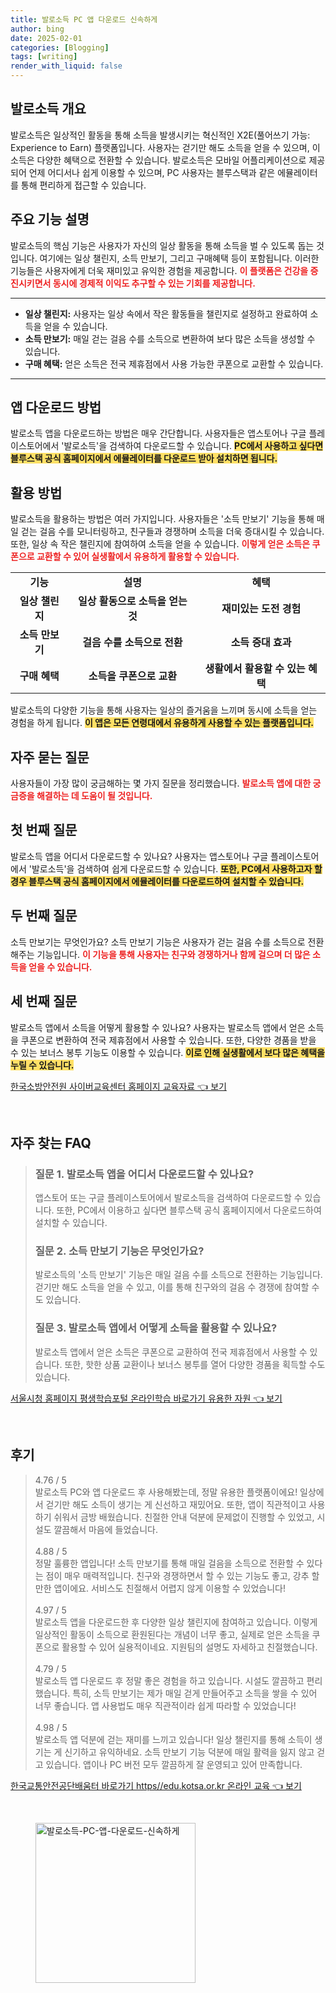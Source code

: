 ```yaml
---
title: 발로소득 PC 앱 다운로드 신속하게
author: bing
date: 2025-02-01
categories: [Blogging]
tags: [writing]
render_with_liquid: false
---
```



<h2 id='발로소득 개요'>발로소득 개요</h2>

<p>발로소득은 일상적인 활동을 통해 소득을 발생시키는 혁신적인 X2E(풀어쓰기 가능: Experience to Earn) 플랫폼입니다. 사용자는 걷기만 해도 소득을 얻을 수 있으며, 이 소득은 다양한 혜택으로 전환할 수 있습니다. 발로소득은 모바일 어플리케이션으로 제공되어 언제 어디서나 쉽게 이용할 수 있으며, PC 사용자는 블루스택과 같은 에뮬레이터를 통해 편리하게 접근할 수 있습니다.</p>

<h2 id='주요 기능 설명'>주요 기능 설명</h2>

<p>발로소득의 핵심 기능은 사용자가 자신의 일상 활동을 통해 소득을 벌 수 있도록 돕는 것입니다. 여기에는 일상 챌린지, 소득 만보기, 그리고 구매혜택 등이 포함됩니다. 이러한 기능들은 사용자에게 더욱 재미있고 유익한 경험을 제공합니다. <b><span style="color: #ee2323;">이 플랫폼은 건강을 증진시키면서 동시에 경제적 이익도 추구할 수 있는 기회를 제공합니다.</span></b></p>

<hr />

<ul>
    <li><b>일상 챌린지:</b> 사용자는 일상 속에서 작은 활동들을 챌린지로 설정하고 완료하여 소득을 얻을 수 있습니다.</li>
    <li><b>소득 만보기:</b> 매일 걷는 걸음 수를 소득으로 변환하여 보다 많은 소득을 생성할 수 있습니다.</li>
    <li><b>구매 혜택:</b> 얻은 소득은 전국 제휴점에서 사용 가능한 쿠폰으로 교환할 수 있습니다.</li>
</ul>

<hr />

<h2 id='앱 다운로드 방법'>앱 다운로드 방법</h2>

<p>발로소득 앱을 다운로드하는 방법은 매우 간단합니다. 사용자들은 앱스토어나 구글 플레이스토어에서 '발로소득'을 검색하여 다운로드할 수 있습니다. <b><span style="background-color: #ffe066;">PC에서 사용하고 싶다면 블루스택 공식 홈페이지에서 에뮬레이터를 다운로드 받아 설치하면 됩니다.</span></b></p>

<h2 id='활용 방법'>활용 방법</h2>

<p>발로소득을 활용하는 방법은 여러 가지입니다. 사용자들은 '소득 만보기' 기능을 통해 매일 걷는 걸음 수를 모니터링하고, 친구들과 경쟁하며 소득을 더욱 증대시킬 수 있습니다. 또한, 일상 속 작은 챌린지에 참여하여 소득을 얻을 수 있습니다. <b><span style="color: #ee2323;">이렇게 얻은 소득은 쿠폰으로 교환할 수 있어 실생활에서 유용하게 활용할 수 있습니다.</span></b></p>

<table>
    <tr>
        <td style="text-align: center; height: 17px;"><b>기능</b></td>
        <td style="text-align: center; height: 17px;"><b>설명</b></td>
        <td style="text-align: center; height: 17px;"><b>혜택</b></td>
    </tr>
    <tr>
        <td style="text-align: center; height: 17px;"><b>일상 챌린지</b></td>
        <td style="text-align: center; height: 17px;"><b>일상 활동으로 소득을 얻는 것</b></td>
        <td style="text-align: center; height: 17px;"><b>재미있는 도전 경험</b></td>
    </tr>
    <tr>
        <td style="text-align: center; height: 17px;"><b>소득 만보기</b></td>
        <td style="text-align: center; height: 17px;"><b>걸음 수를 소득으로 전환</b></td>
        <td style="text-align: center; height: 17px;"><b>소득 증대 효과</b></td>
    </tr>
    <tr>
        <td style="text-align: center; height: 17px;"><b>구매 혜택</b></td>
        <td style="text-align: center; height: 17px;"><b>소득을 쿠폰으로 교환</b></td>
        <td style="text-align: center; height: 17px;"><b>생활에서 활용할 수 있는 혜택</b></td>
    </tr>
</table>

<p>발로소득의 다양한 기능을 통해 사용자는 일상의 즐거움을 느끼며 동시에 소득을 얻는 경험을 하게 됩니다. <b><span style="background-color: #ffe066;">이 앱은 모든 연령대에서 유용하게 사용할 수 있는 플랫폼입니다.</span></b></p>

<h2 id='자주 묻는 질문'>자주 묻는 질문</h2>

<p>사용자들이 가장 많이 궁금해하는 몇 가지 질문을 정리했습니다. <b><span style="color: #ee2323;">발로소득 앱에 대한 궁금증을 해결하는 데 도움이 될 것입니다.</span></b></p>

<h2 id='첫 번째 질문'>첫 번째 질문</h2>

<p>발로소득 앱을 어디서 다운로드할 수 있나요? 사용자는 앱스토어나 구글 플레이스토어에서 '발로소득'을 검색하여 쉽게 다운로드할 수 있습니다. <b><span style="background-color: #ffe066;">또한, PC에서 사용하고자 할 경우 블루스택 공식 홈페이지에서 에뮬레이터를 다운로드하여 설치할 수 있습니다.</span></b></p>

<h2 id='두 번째 질문'>두 번째 질문</h2>

<p>소득 만보기는 무엇인가요? 소득 만보기 기능은 사용자가 걷는 걸음 수를 소득으로 전환해주는 기능입니다. <b><span style="color: #ee2323;">이 기능을 통해 사용자는 친구와 경쟁하거나 함께 걸으며 더 많은 소득을 얻을 수 있습니다.</span></b></p>

<h2 id='세 번째 질문'>세 번째 질문</h2>

<p>발로소득 앱에서 소득을 어떻게 활용할 수 있나요? 사용자는 발로소득 앱에서 얻은 소득을 쿠폰으로 변환하여 전국 제휴점에서 사용할 수 있습니다. 또한, 다양한 경품을 받을 수 있는 보너스 봉투 기능도 이용할 수 있습니다. <b><span style="background-color: #ffe066;">이로 인해 실생활에서 보다 많은 혜택을 누릴 수 있습니다.</span></b></p>


<p><a class="click-button" title="한국소방안전원 사이버교육센터 홈페이지 교육자료" href="https://yellowplanner.github.io/posts/%ED%95%9C%EA%B5%AD%EC%86%8C%EB%B0%A9%EC%95%88%EC%A0%84%EC%9B%90-%EC%82%AC%EC%9D%B4%EB%B2%84%EA%B5%90%EC%9C%A1%EC%84%BC%ED%84%B0-%ED%99%88%ED%8E%98%EC%9D%B4%EC%A7%80-%EA%B5%90%EC%9C%A1%EC%9E%90%EB%A3%8C/" rel="dofollow">한국소방안전원 사이버교육센터 홈페이지 교육자료 👈 보기</a></p><br>
<h2 id='자주_찾는_FAQ'>자주 찾는 FAQ</h2>
<div itemscope="" itemtype="https://schema.org/FAQPage"> 
<blockquote> 
<div itemscope="" itemprop="mainEntity" itemtype="https://schema.org/Question"> 
<h3 itemprop="name">질문 1. 발로소득 앱을 어디서 다운로드할 수 있나요?</h3> 
<div itemscope="" itemprop="acceptedAnswer" itemtype="https://schema.org/Answer"> 
<span itemprop="text"> 
<p>앱스토어 또는 구글 플레이스토어에서 발로소득을 검색하여 다운로드할 수 있습니다. 또한, PC에서 이용하고 싶다면 블루스택 공식 홈페이지에서 다운로드하여 설치할 수 있습니다.</p> 
</span> 
</div> 
</div> 

<div itemscope="" itemprop="mainEntity" itemtype="https://schema.org/Question"> 
<h3 itemprop="name">질문 2. 소득 만보기 기능은 무엇인가요?</h3> 
<div itemscope="" itemprop="acceptedAnswer" itemtype="https://schema.org/Answer"> 
<span itemprop="text"> 
<p>발로소득의 '소득 만보기' 기능은 매일 걸음 수를 소득으로 전환하는 기능입니다. 걷기만 해도 소득을 얻을 수 있고, 이를 통해 친구와의 걸음 수 경쟁에 참여할 수도 있습니다.</p> 
</span> 
</div> 
</div> 

<div itemscope="" itemprop="mainEntity" itemtype="https://schema.org/Question"> 
<h3 itemprop="name">질문 3. 발로소득 앱에서 어떻게 소득을 활용할 수 있나요?</h3> 
<div itemscope="" itemprop="acceptedAnswer" itemtype="https://schema.org/Answer"> 
<span itemprop="text"> 
<p>발로소득 앱에서 얻은 소득은 쿠폰으로 교환하여 전국 제휴점에서 사용할 수 있습니다. 또한, 핫한 상품 교환이나 보너스 봉투를 열어 다양한 경품을 획득할 수도 있습니다.</p> 
</span> 
</div> 
</div> 
</blockquote> 
</div>
<p><a class="click-button" title="서울시청 홈페이지 평생학습포털 온라인학습 바로가기 유용한 자원" href="https://yellowplanner.github.io/posts/%EC%84%9C%EC%9A%B8%EC%8B%9C%EC%B2%AD-%ED%99%88%ED%8E%98%EC%9D%B4%EC%A7%80-%ED%8F%89%EC%83%9D%ED%95%99%EC%8A%B5%ED%8F%AC%ED%84%B8-%EC%98%A8%EB%9D%BC%EC%9D%B8%ED%95%99%EC%8A%B5-%EB%B0%94%EB%A1%9C%EA%B0%80%EA%B8%B0-%EC%9C%A0%EC%9A%A9%ED%95%9C-%EC%9E%90%EC%9B%90/" rel="dofollow">서울시청 홈페이지 평생학습포털 온라인학습 바로가기 유용한 자원 👈 보기</a></p><br>
<h2 id='후기'>후기</h2>
<div itemscope itemtype="https://schema.org/Product">
  <blockquote>
  <div itemprop="review" itemscope itemtype="https://schema.org/Review">
      <div itemprop="reviewRating" itemscope itemtype="https://schema.org/Rating"> <span itemprop="ratingValue">4.76</span> / <span itemprop="bestRating">5</span> </div>
      <span itemprop="reviewBody">발로소득 PC와 앱 다운로드 후 사용해봤는데, 정말 유용한 플랫폼이에요! 일상에서 걷기만 해도 소득이 생기는 게 신선하고 재밌어요. 또한, 앱이 직관적이고 사용하기 쉬워서 금방 배웠습니다. 친절한 안내 덕분에 문제없이 진행할 수 있었고, 시설도 깔끔해서 마음에 들었습니다.</span>
  </div>
  <br>
  <div itemprop="review" itemscope itemtype="https://schema.org/Review">
      <div itemprop="reviewRating" itemscope itemtype="https://schema.org/Rating"> <span itemprop="ratingValue">4.88</span> / <span itemprop="bestRating">5</span> </div>
      <span itemprop="reviewBody">정말 훌륭한 앱입니다! 소득 만보기를 통해 매일 걸음을 소득으로 전환할 수 있다는 점이 매우 매력적입니다. 친구와 경쟁하면서 할 수 있는 기능도 좋고, 강추 할 만한 앱이에요. 서비스도 친절해서 어렵지 않게 이용할 수 있었습니다!</span>
  </div>
  <br>
  <div itemprop="review" itemscope itemtype="https://schema.org/Review">
      <div itemprop="reviewRating" itemscope itemtype="https://schema.org/Rating"> <span itemprop="ratingValue">4.97</span> / <span itemprop="bestRating">5</span> </div>
      <span itemprop="reviewBody">발로소득 앱을 다운로드한 후 다양한 일상 챌린지에 참여하고 있습니다. 이렇게 일상적인 활동이 소득으로 환원된다는 개념이 너무 좋고, 실제로 얻은 소득을 쿠폰으로 활용할 수 있어 실용적이네요. 지원팀의 설명도 자세하고 친절했습니다.</span>
  </div>
  <br>
  <div itemprop="review" itemscope itemtype="https://schema.org/Review">
      <div itemprop="reviewRating" itemscope itemtype="https://schema.org/Rating"> <span itemprop="ratingValue">4.79</span> / <span itemprop="bestRating">5</span> </div>
      <span itemprop="reviewBody">발로소득 앱 다운로드 후 정말 좋은 경험을 하고 있습니다. 시설도 깔끔하고 편리했습니다. 특히, 소득 만보기는 제가 매일 걷게 만들어주고 소득을 쌓을 수 있어 너무 좋습니다. 앱 사용법도 매우 직관적이라 쉽게 따라할 수 있었습니다!</span>
  </div>
  <br>
  <div itemprop="review" itemscope itemtype="https://schema.org/Review">
      <div itemprop="reviewRating" itemscope itemtype="https://schema.org/Rating"> <span itemprop="ratingValue">4.98</span> / <span itemprop="bestRating">5</span> </div>
      <span itemprop="reviewBody">발로소득 앱 덕분에 걷는 재미를 느끼고 있습니다! 일상 챌린지를 통해 소득이 생기는 게 신기하고 유익하네요. 소득 만보기 기능 덕분에 매일 활력을 잃지 않고 걷고 있습니다. 앱이나 PC 버전 모두 깔끔하게 잘 운영되고 있어 만족합니다.</span>
  </div>
  </blockquote>
</div>
<p><a class="click-button" title="한국교통안전공단배움터 바로가기 https//edu.kotsa.or.kr 온라인 교육" href="https://yellowplanner.github.io/posts/%ED%95%9C%EA%B5%AD%EA%B5%90%ED%86%B5%EC%95%88%EC%A0%84%EA%B3%B5%EB%8B%A8%EB%B0%B0%EC%9B%80%ED%84%B0-%EB%B0%94%EB%A1%9C%EA%B0%80%EA%B8%B0-httpsedu.kotsa.or.kr-%EC%98%A8%EB%9D%BC%EC%9D%B8-%EA%B5%90%EC%9C%A1/" rel="dofollow">한국교통안전공단배움터 바로가기 https//edu.kotsa.or.kr 온라인 교육 👈 보기</a></p><br>
<figure class="image"><img src="https://yellowplanner.github.io/assets/img/thumbnail/발로소득-PC-앱-다운로드-신속하게.webp" alt="발로소득-PC-앱-다운로드-신속하게" width="256" height="256"></figure>